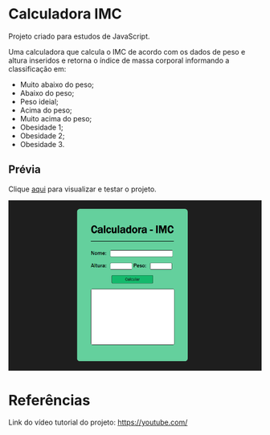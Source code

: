 <h1>Calculadora IMC</h1>
  
<p>Projeto criado para estudos de JavaScript.</p>
<p>Uma calculadora que calcula o IMC de acordo com os dados de peso e altura inseridos e retorna o índice de massa corporal informando a classificação em:</p>
 <ul>
  <li>Muito abaixo do peso;</li>
  <li>Abaixo do peso;</li>
  <li>Peso ideial;</li> 
  <li>Acima do peso;</li> 
  <li>Muito acima do peso;</li> 
  <li>Obesidade 1;</li> 
  <li>Obesidade 2;</li> 
  <li>Obesidade 3.</li> 
 </ul>

<h2>Prévia</h2>

<p>Clique <a href="https://thainno.github.io/Calcular-IMC/">aqui</a> para visualizar e testar o projeto.</p

<img src="https://github.com/Thainno/Calcular-IMC/blob/main/Imagens/previa.png"></img>

###

<h1>Referências</h1>
<p>Link do vídeo tutorial do projeto: <a href="https://www.youtube.com/watch?v=RacwEvoTz_Y&list=PLDgemkIT111AzoS1rB61sgMJbsEA4pyD2&index=1">https://youtube.com/</a></p>

